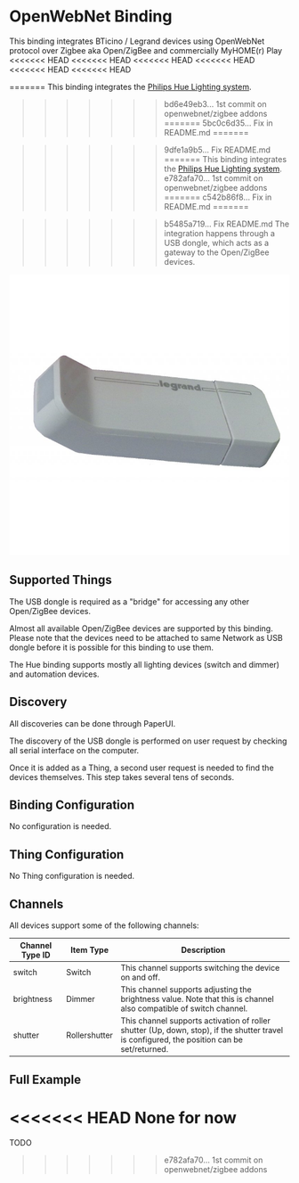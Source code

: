 # OpenWebNet Binding

This binding integrates BTicino / Legrand devices using OpenWebNet protocol over Zigbee aka Open/ZigBee and commercially MyHOME(r) Play
<<<<<<< HEAD
<<<<<<< HEAD
<<<<<<< HEAD
<<<<<<< HEAD
<<<<<<< HEAD
<<<<<<< HEAD

=======
This binding integrates the [Philips Hue Lighting system](http://www.meethue.com).
>>>>>>> bd6e49eb3... 1st commit on openwebnet/zigbee addons
=======
>>>>>>> 5bc0c6d35... Fix in README.md
=======

>>>>>>> 9dfe1a9b5... Fix README.md
=======
This binding integrates the [Philips Hue Lighting system](http://www.meethue.com).
>>>>>>> e782afa70... 1st commit on openwebnet/zigbee addons
=======
>>>>>>> c542b86f8... Fix in README.md
=======

>>>>>>> b5485a719... Fix README.md
The integration happens through a USB dongle, which acts as a gateway to the Open/ZigBee devices.

![BTI-3578/LEG088328](doc/LEG088328.jpg)

## Supported Things

The USB dongle is required as a "bridge" for accessing any other Open/ZigBee devices.

Almost all available Open/ZigBee devices are supported by this binding. 
Please note that the devices need to be attached to same Network as USB dongle before it is possible for this binding to use them.

The Hue binding supports mostly all lighting devices (switch and dimmer) and automation devices.

## Discovery

All discoveries can be done through PaperUI.

The discovery of the USB dongle is performed on user request by checking all serial interface on the computer.

Once it is added as a Thing, a second user request is needed to find the devices themselves. This step takes several tens of seconds.

## Binding Configuration

No configuration is needed.

## Thing Configuration

No Thing configuration is needed.

## Channels

All devices support some of the following channels:

| Channel Type ID   | Item Type       | Description                                                                                                                                   |
|-------------------|-----------------|-----------------------------------------------------------------------------------------------------------------------------------------------|
| switch            | Switch          | This channel supports switching the device on and off.                                                                                        |   
| brightness        | Dimmer          | This channel supports adjusting the brightness value. Note that this is channel also compatible of switch channel.                            |
| shutter           | Rollershutter   | This channel supports activation of roller shutter (Up, down, stop), if the shutter travel is configured, the position can be set/returned.   |                                                                                          


## Full Example

<<<<<<< HEAD
None for now
=======
TODO
>>>>>>> e782afa70... 1st commit on openwebnet/zigbee addons
